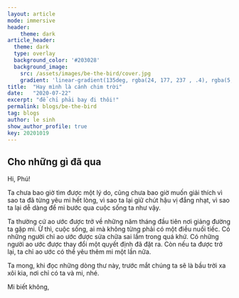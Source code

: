 ```yaml
---
layout: article
mode: immersive
header: 
    theme: dark
article_header:
  theme: dark
  type: overlay
  background_color: '#203028'
  background_image:
    src: /assets/images/be-the-bird/cover.jpg
    gradient: 'linear-gradient(135deg, rgba(24, 177, 237 , .4), rgba(5,20,20,.2))'
title:  "Hay mình là cánh chim trời"
date:   "2020-07-22"
excerpt: "để chỉ phải bay đi thôi!"
permalink: blogs/be-the-bird
tag: blogs
author: le sinh
show_author_profile: true
key: 20201019
---
```


## Cho những gì đã qua

Hi, Phú!

Ta chưa bao giờ tìm được một lý do, cũng chưa bao giờ muốn giải thích vì sao ta đã từng yêu mi hết lòng, vì sao ta lại giữ chút hậu vị đắng nhạt, vì sao ta lại dễ dàng để mi bước qua cuộc sống ta như vậy.

Ta thường cứ ao ước được trở về những năm tháng đầu tiên nơi giảng đường ta gặp mi. Ừ thì, cuộc sống, ai mà không từng phải có một điều nuối tiếc. Có những người chỉ ao ước được sửa chữa sai lầm trong quá khứ. Có những người ao ước được thay đổi một quyết định đã đặt ra. Còn nếu ta được trở lại, ta chỉ ao ước có thể yêu thêm mi một lần nữa.

Ta mong, khi đọc những dòng thư này, trước mắt chúng ta sẽ là bầu trời xa xôi kia, nơi chỉ có ta và mi, nhé.

Mi biết không,


